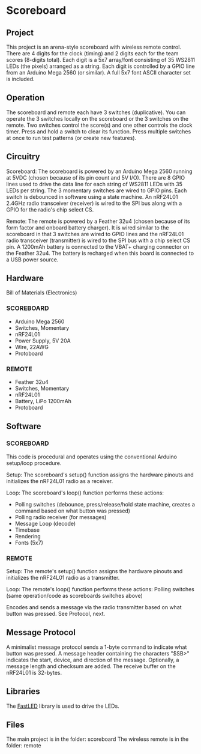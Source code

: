 Scoreboard
============
## Project
This project is an arena-style scoreboard with wireless remote control.  There are 4 digits for the clock (timing) and 2 digits each for the team scores (8-digits total).  Each digit is a 5x7 array/font consisting of 35 WS2811 LEDs (the pixels) arranged as a string.  Each digit is controlled by a GPIO line from an Arduino Mega 2560 (or similar).  A full 5x7 font ASCII character set is included. 

## Operation
The scoreboard and remote each have 3 switches (duplicative).  You can operate the 3 switches locally on the scoreboard or the 3 switches on the remote.   Two switches control the score(s) and one other controls the clock timer.    Press and hold a switch to clear its function.   Press multiple switches at once to run test patterns (or create new features). 

## Circuitry
Scoreboard: The scoreboard is powered by an Arduino Mega 2560 running at 5VDC (chosen because of its pin count and 5V I/O).  There are 8 GPIO lines used to drive the data line for each string of WS2811 LEDs with 35 LEDs per string.  The 3 momentary switches are wired to GPIO pins.  Each switch is debounced in software using a state machine.   An nRF24L01 2.4GHz radio transceiver (receiver) is wired to the SPI bus along with a GPIO for the radio's chip select CS.

Remote:  The remote is powered by a Feather 32u4 (chosen because of its form factor and onboard battery charger).  It is wired similar to the scoreboard in that 3 switches are wired to GPIO lines and the nRF24L01 radio transceiver (transmitter) is wired to the SPI bus with a chip select CS pin.  A 1200mAh battery is connected to the VBAT+ charging connector on the Feather 32u4.  The battery is recharged when this board is connected to a USB power source. 

## Hardware 
Bill of Materials (Electronics)

### SCOREBOARD
* Arduino Mega 2560
* Switches, Momentary
* nRF24L01
* Power Supply, 5V 20A
* Wire, 22AWG
* Protoboard

### REMOTE
* Feather 32u4
* Switches, Momentary
* nRF24L01 
* Battery, LiPo 1200mAh
* Protoboard

## Software
### SCOREBOARD
This code is procedural and operates using the conventional Arduino setup/loop procedure.

Setup:  The scoreboard's setup() function assigns the hardware pinouts and initializes the nRF24L01 radio as a receiver.

Loop: The scoreboard's loop() function performs these actions:
* Polling switches (debounce, press/release/hold state machine, creates a command based on what button was pressed)
* Polling radio receiver (for messages)
* Message Loop (decode)
* Timebase
* Rendering
* Fonts (5x7)

### REMOTE
Setup:  The remote's setup() function assigns the hardware pinouts and initializes the nRF24L01 radio as a transmitter.

Loop: The remote's loop() function performs these actions:
Polling switches (same operation/code as scoreboards switches above)

Encodes and sends a message via the radio transmitter based on what button was pressed.   See Protocol, next.

## Message Protocol
A minimalist message protocol sends a 1-byte command to indicate what button was pressed.  A message header containing the characters "$SB>" indicates the start, device, and direction of the message.  Optionally, a message length and checksum are added.  The receive buffer on the nRF24L01 is 32-bytes.  

## Libraries
The [FastLED](https://github.com/FastLED/FastLED "FastLED") library is used to drive the LEDs. 

## Files
The main project is in the folder: scoreboard
The wireless remote is in the folder: remote
